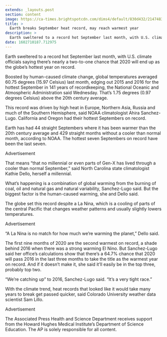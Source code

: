 ```yaml
--- 
extends: _layouts.post 
section: content 
image: https://ca-times.brightspotcdn.com/dims4/default/830d432/2147483647/strip/true/crop/4200x2205+0+224/resize/1200x630!/quality/90/?url=https%3A%2F%2Fcalifornia-times-brightspot.s3.amazonaws.com%2Fff%2Fb5%2F1183e75245fdba267553d968a8ec%2Fla-photos-1staff-631854-la-me-october-heat-wave-6-ajs.jpg 
title: > 
  Earth breaks September heat record, may reach warmest year 
description: > 
  Earth sweltered to a record hot September last month, with U.S. climate officials saying there’s nearly a two-to-one chance that 2020 will end up as the globe’s hottest year on record.This record was driven by high heat in Europe, Northern Asia, Russia and much of the Southern Hemisphere, said NOAA climatologist Ahira Sanchez-Lugo.California and Oregon had their hottest Septembers on record.The first nine months of 2020 are the second warmest on record, a shade behind 2016 when there was a strong warming El Nino.“We’re catching up” to 2016, Sanchez-Lugo said. 
date: 1602710187.712975 
--- 
```

Earth sweltered to a record hot September last month, with U.S. climate officials saying there’s nearly a two-to-one chance that 2020 will end up as the globe’s hottest year on record.

Boosted by human-caused climate change, global temperatures averaged 60.75 degrees (15.97 Celsius) last month, edging out 2015 and 2016 for the hottest September in 141 years of recordkeeping, the National Oceanic and Atmospheric Administration said Wednesday. That’s 1.75 degrees (0.97 degrees Celsius) above the 20th century average.

This record was driven by high heat in Europe, Northern Asia, Russia and much of the Southern Hemisphere, said NOAA climatologist Ahira Sanchez-Lugo. California and Oregon had their hottest Septembers on record.

Earth has had 44 straight Septembers where it has been warmer than the 20th century average and 429 straight months without a cooler than normal month, according to NOAA. The hottest seven Septembers on record have been the last seven.

Advertisement

That means “that no millennial or even parts of Gen-X has lived through a cooler than normal September,” said North Carolina state climatologist Kathie Dello, herself a millennial.

What’s happening is a combination of global warming from the burning of coal, oil and natural gas and natural variability, Sanchez-Lugo said. But the biggest factor is the human-caused warming, she and Dello said.

The globe set this record despite a La Nina, which is a cooling of parts of the central Pacific that changes weather patterns and usually slightly lowers temperatures.

Advertisement

“A La Nina is no match for how much we’re warming the planet,” Dello said.

The first nine months of 2020 are the second warmest on record, a shade behind 2016 when there was a strong warming El Nino. But Sanchez-Lugo said her office’s calculations show that there’s a 64.7% chance that 2020 will pass 2016 in the last three months to take the title as the warmest year on record. And if it doesn’t make it, she said it’ll easily be in the top three, probably top two.

“We’re catching up” to 2016, Sanchez-Lugo said. “It’s a very tight race.”

With the climate trend, heat records that looked like it would take many years to break get passed quicker, said Colorado University weather data scientist Sam Lillo.

Advertisement

The Associated Press Health and Science Department receives support from the Howard Hughes Medical Institute’s Department of Science Education. The AP is solely responsible for all content.